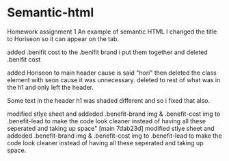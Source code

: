 # Semantic-html
Homework assignment 1 
An example of semantic HTML
I changed the title to Horiseon so it can appear on the tab.

added .benifit cost to the .benifit brand i put them together and deleted .benifit cost

added Horiseon to main header cause is said "hori"
then deleted the class element with seon cause it was unnecessary.
deleted to rest of what was in the h1 and only left the header.

Some text in the header h1 was shaded different and so i fixed that also.

modified stlye sheet and addeded .benefit-brand img & .benefit-cost img to .benefit-lead to  make the code look cleaner instead of having all these seperated and taking up space" 
[main 7dab23d] modified stlye sheet and addeded .benefit-brand img & .benefit-cost img to .benefit-lead to  make the code look cleaner instead of having all these seperated and taking up space.